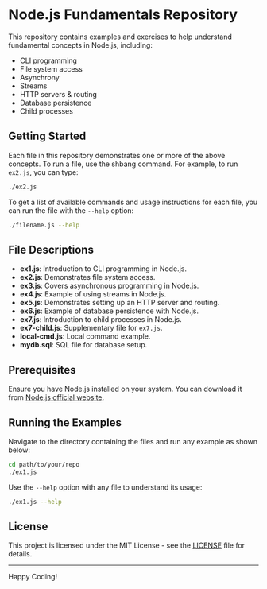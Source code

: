 # Node.js Fundamentals Repository

This repository contains examples and exercises to help understand fundamental concepts in Node.js, including:

- CLI programming
- File system access
- Asynchrony
- Streams
- HTTP servers & routing
- Database persistence
- Child processes

## Getting Started

Each file in this repository demonstrates one or more of the above concepts. To run a file, use the shbang command. For example, to run `ex2.js`, you can type:

```bash
./ex2.js
```

To get a list of available commands and usage instructions for each file, you can run the file with the `--help` option:

```bash
./filename.js --help
```

## File Descriptions

- **ex1.js**: Introduction to CLI programming in Node.js.
- **ex2.js**: Demonstrates file system access.
- **ex3.js**: Covers asynchronous programming in Node.js.
- **ex4.js**: Example of using streams in Node.js.
- **ex5.js**: Demonstrates setting up an HTTP server and routing.
- **ex6.js**: Example of database persistence with Node.js.
- **ex7.js**: Introduction to child processes in Node.js.
- **ex7-child.js**: Supplementary file for `ex7.js`.
- **local-cmd.js**: Local command example.
- **mydb.sql**: SQL file for database setup.

## Prerequisites

Ensure you have Node.js installed on your system. You can download it from [Node.js official website](https://nodejs.org/).

## Running the Examples

Navigate to the directory containing the files and run any example as shown below:

```bash
cd path/to/your/repo
./ex1.js
```

Use the `--help` option with any file to understand its usage:

```bash
./ex1.js --help
```

## License

This project is licensed under the MIT License - see the [LICENSE](LICENSE) file for details.

---

Happy Coding!

